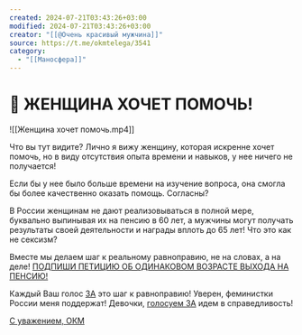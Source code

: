 ```yaml
---
created: 2024-07-21T03:43:26+03:00
modified: 2024-07-21T03:43:26+03:00
creator: "[[@Очень красивый мужчина]]"
source: https://t.me/okmtelega/3541
category:
  - "[[Маносфера]]"
---
```


# 📢 ЖЕНЩИНА ХОЧЕТ ПОМОЧЬ!

![[Женщина хочет помочь.mp4]]

Что вы тут видите? Лично я вижу женщину, которая искренне хочет помочь, но в виду отсутствия опыта времени и навыков, у нее ничего не получается! 

Если бы у нее было больше времени на изучение вопроса, она смогла бы более качественно оказать помощь. Согласны?

В России женщинам не дают реализовываться в полной мере, буквально выпинывая их на пенсию в 60 лет, а мужчины могут получать результаты своей деятельности и награды вплоть до 65 лет! Что это как не сексизм?
 
Вместе мы делаем шаг к реальному равноправию, не на словах, а на деле! [ПОДПИШИ ПЕТИЦИЮ ОБ ОДИНАКОВОМ ВОЗРАСТЕ ВЫХОДА НА ПЕНСИЮ!](https://www.roi.ru/109808/)

Каждый Ваш голос [ЗА](https://www.roi.ru/109808/) это шаг к равноправию! Уверен, феминистки России меня поддержат! Девочки, [голосуем ЗА](https://www.roi.ru/109808/) идем в справедливость!

[С уважением, ОКМ](https://t.me/okmtelega)
